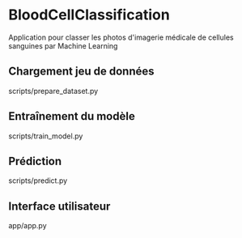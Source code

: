# BloodCellClassification
Application pour classer les photos d'imagerie médicale de cellules sanguines par Machine Learning

## Chargement jeu de données
scripts/prepare_dataset.py

## Entraînement du modèle
scripts/train_model.py

## Prédiction
scripts/predict.py

## Interface utilisateur
app/app.py
